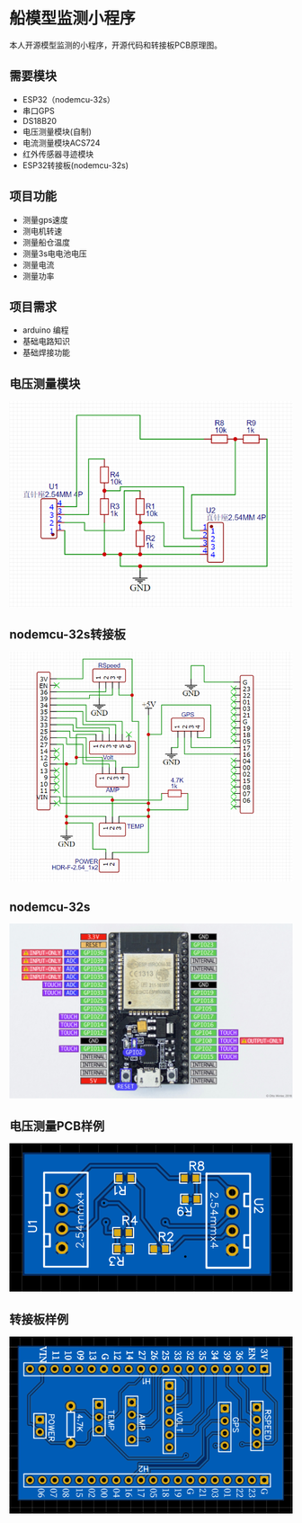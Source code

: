 # 船模型监测小程序
本人开源模型监测的小程序，开源代码和转接板PCB原理图。
## 需要模块
- ESP32（nodemcu-32s）
- 串口GPS
- DS18B20
- 电压测量模块(自制)
- 电流测量模块ACS724
- 红外传感器寻迹模块
- ESP32转接板(nodemcu-32s)
## 项目功能
- 测量gps速度
- 测电机转速
- 测量船仓温度
- 测量3s电电池电压
- 测量电流
- 测量功率
## 项目需求
- arduino 编程
- 基础电路知识
- 基础焊接功能

## 电压测量模块
![image](https://github.com/sunke-github/Boat_power_monitor_esp32/blob/main/%E7%94%B5%E5%8E%8B%E6%B5%8B%E9%87%8F%E5%8E%9F%E7%90%86%E5%9B%BE.png)
## nodemcu-32s转接板
![image](https://github.com/sunke-github/Boat_power_monitor_esp32/blob/main/%E8%BD%AC%E6%8E%A5%E6%9D%BF%E5%8E%9F%E7%90%86%E5%9B%BE.png)
## nodemcu-32s 
![image](https://github.com/sunke-github/Boat_power_monitor_esp32/blob/main/nodemcu_esp32-full.jpg)
## 电压测量PCB样例
![image](https://github.com/sunke-github/Boat_power_monitor_esp32/blob/main/%E7%94%B5%E5%8E%8B%E6%B5%8B%E9%87%8F%E6%A8%A1%E5%9D%97.png)
## 转接板样例
![image](https://github.com/sunke-github/Boat_power_monitor_esp32/blob/main/%E8%BD%AC%E6%8E%A5%E6%9D%BF.png)



